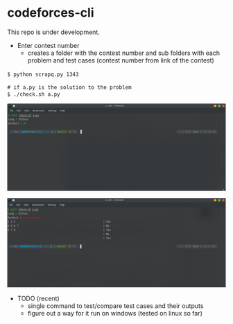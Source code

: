 # codeforces-cli
This repo is under development.

- Enter contest number
    - creates a folder with the contest number and sub folders with each problem and test cases
       (contest number from link of the contest)
 
`$ python scrapq.py 1343`

```
# if a.py is the solution to the problem
$ ./check.sh a.py
```
![correct solution](/images/ac.png)

![wrong answer](/images/wrong.png)

- TODO (recent)
    - single command to test/compare test cases and their outputs
    - figure out a way for it run on windows (tested on linux so far)

